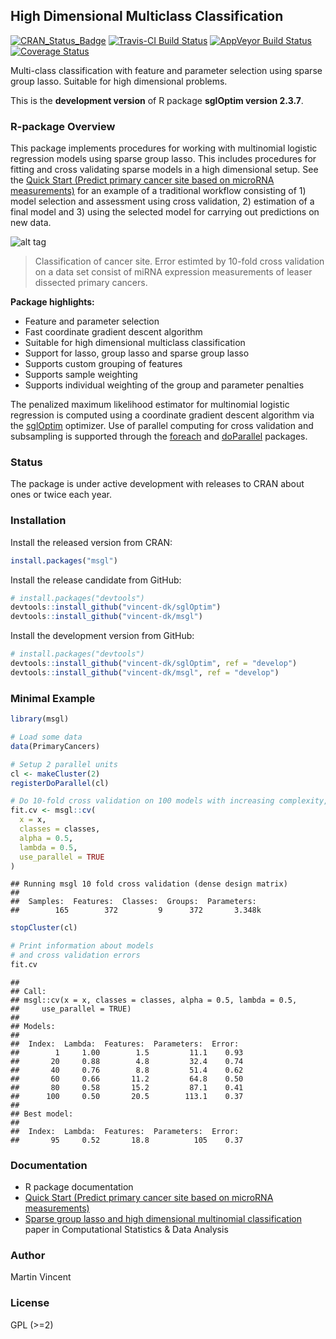 High Dimensional Multiclass Classification
------------------------------------------

[![CRAN\_Status\_Badge](http://www.r-pkg.org/badges/version/msgl)](http://cran.r-project.org/package=msgl) [![Travis-CI Build Status](https://travis-ci.org/vincent-dk/msgl.svg?branch=develop)](https://travis-ci.org/vincent-dk/msgl) [![AppVeyor Build Status](https://ci.appveyor.com/api/projects/status/github/vincent-dk/msgl?branch=master&svg=true)](https://ci.appveyor.com/project/vincent-dk/msgl) [![Coverage Status](https://codecov.io/github/vincent-dk/msgl/coverage.svg?branch=master)](https://codecov.io/github/vincent-dk/msgl?branch=master)

Multi-class classification with feature and parameter selection using sparse group lasso. Suitable for high dimensional problems.

This is the **development version** of R package **sglOptim version 2.3.7**.

### R-package Overview

This package implements procedures for working with multinomial logistic regression models using sparse group lasso. This includes procedures for fitting and cross validating sparse models in a high dimensional setup. See the [Quick Start (Predict primary cancer site based on microRNA measurements)](quick-start.md) for an example of a traditional workflow consisting of 1) model selection and assessment using cross validation, 2) estimation of a final model and 3) using the selected model for carrying out predictions on new data.

![alt tag](https://raw.github.com/vincent-dk/msgl/master/fig1.png)

> Classification of cancer site. Error estimted by 10-fold cross validation on a data set consist of miRNA expression measurements of leaser dissected primary cancers.

**Package highlights:**

-   Feature and parameter selection
-   Fast coordinate gradient descent algorithm
-   Suitable for high dimensional multiclass classification
-   Support for lasso, group lasso and sparse group lasso
-   Supports custom grouping of features
-   Supports sample weighting
-   Supports individual weighting of the group and parameter penalties

The penalized maximum likelihood estimator for multinomial logistic regression is computed using a coordinate gradient descent algorithm via the [sglOptim](https://github.com/vincent-dk/sglOptim) optimizer. Use of parallel computing for cross validation and subsampling is supported through the [foreach](https://cran.r-project.org/package=foreach) and [doParallel](https://cran.r-project.org/package=doParallel) packages.

### Status

The package is under active development with releases to CRAN about ones or twice each year.

### Installation

Install the released version from CRAN:

``` r
install.packages("msgl")
```

Install the release candidate from GitHub:

``` r
# install.packages("devtools")
devtools::install_github("vincent-dk/sglOptim")
devtools::install_github("vincent-dk/msgl")
```

Install the development version from GitHub:

``` r
# install.packages("devtools")
devtools::install_github("vincent-dk/sglOptim", ref = "develop")
devtools::install_github("vincent-dk/msgl", ref = "develop")
```

### Minimal Example

``` r
library(msgl)

# Load some data
data(PrimaryCancers)

# Setup 2 parallel units
cl <- makeCluster(2)
registerDoParallel(cl)

# Do 10-fold cross validation on 100 models with increasing complexity, using the 2 parallel units
fit.cv <- msgl::cv(
  x = x,
  classes = classes,
  alpha = 0.5,
  lambda = 0.5,
  use_parallel = TRUE
)
```

    ## Running msgl 10 fold cross validation (dense design matrix)
    ## 
    ##  Samples:  Features:  Classes:  Groups:  Parameters: 
    ##        165        372         9      372       3.348k

``` r
stopCluster(cl)

# Print information about models
# and cross validation errors
fit.cv
```

    ## 
    ## Call:
    ## msgl::cv(x = x, classes = classes, alpha = 0.5, lambda = 0.5, 
    ##     use_parallel = TRUE)
    ## 
    ## Models:
    ## 
    ##  Index:  Lambda:  Features:  Parameters:  Error: 
    ##        1     1.00        1.5         11.1    0.93
    ##       20     0.88        4.8         32.4    0.74
    ##       40     0.76        8.8         51.4    0.62
    ##       60     0.66       11.2         64.8    0.50
    ##       80     0.58       15.2         87.1    0.41
    ##      100     0.50       20.5        113.1    0.37
    ## 
    ## Best model:
    ## 
    ##  Index:  Lambda:  Features:  Parameters:  Error: 
    ##       95     0.52       18.8          105    0.37

### Documentation

-   R package documentation
-   [Quick Start (Predict primary cancer site based on microRNA measurements)](quick-start.md)
-   [Sparse group lasso and high dimensional multinomial classification](http://dx.doi.org/10.1016/j.csda.2013.06.004) paper in Computational Statistics & Data Analysis

### Author

Martin Vincent

### License

GPL (&gt;=2)
